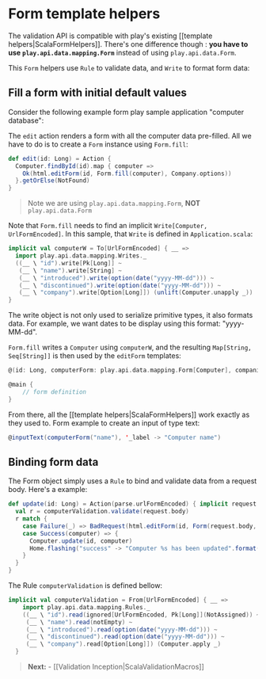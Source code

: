 # Form template helpers

The validation API is compatible with play's existing [[template helpers|ScalaFormHelpers]].
There's one difference though : **you have to use `play.api.data.mapping.Form`** instead of using `play.api.data.Form`.

This `Form` helpers use `Rule` to validate data, and `Write` to format form data:

## Fill a form with initial default values

Consider the following example form play sample application "computer database":

The `edit` action renders a form with all the computer data pre-filled. All we have to do is to create a `Form` instance using `Form.fill`:

```scala
def edit(id: Long) = Action {
  Computer.findById(id).map { computer =>
    Ok(html.editForm(id, Form.fill(computer), Company.options))
  }.getOrElse(NotFound)
}
```

> Note we are using `play.api.data.mapping.Form`, **NOT** `play.api.data.Form`

Note that `Form.fill` needs to find an implicit `Write[Computer, UrlFormEncoded]`. In this sample, that `Write` is defined in `Application.scala`:

```scala
implicit val computerW = To[UrlFormEncoded] { __ =>
  import play.api.data.mapping.Writes._
  ((__ \ "id").write[Pk[Long]] ~
   (__ \ "name").write[String] ~
   (__ \ "introduced").write(option(date("yyyy-MM-dd"))) ~
   (__ \ "discontinued").write(option(date("yyyy-MM-dd"))) ~
   (__ \ "company").write[Option[Long]]) (unlift(Computer.unapply _))
}
```

The write object is not only used to serialize primitive types, it also formats data.
For example, we want dates to be display using this format: "yyyy-MM-dd".

`Form.fill` writes a `Computer` using `computerW`, and the resulting `Map[String, Seq[String]]` is then used by the `editForm` templates:

```scala
@(id: Long, computerForm: play.api.data.mapping.Form[Computer], companies : Seq[(String, String)])

@main {
	// form definition
}
```

From there, all the [[template helpers|ScalaFormHelpers]] work exactly as they used to. Form example to create an input of type text:

```scala
@inputText(computerForm("name"), '_label -> "Computer name")
```

## Binding form data

The Form object simply uses a `Rule` to bind and validate data from a request body.
Here's a example:

```scala
def update(id: Long) = Action(parse.urlFormEncoded) { implicit request =>
  val r = computerValidation.validate(request.body)
  r match {
    case Failure(_) => BadRequest(html.editForm(id, Form(request.body, r), Company.options))
    case Success(computer) => {
      Computer.update(id, computer)
      Home.flashing("success" -> "Computer %s has been updated".format(computer.name))
    }
  }
}
```

The Rule `computerValidation` is defined bellow:

```scala
implicit val computerValidation = From[UrlFormEncoded] { __ =>
    import play.api.data.mapping.Rules._
    ((__ \ "id").read(ignored[UrlFormEncoded, Pk[Long]](NotAssigned)) ~
     (__ \ "name").read(notEmpty) ~
     (__ \ "introduced").read(option(date("yyyy-MM-dd"))) ~
     (__ \ "discontinued").read(option(date("yyyy-MM-dd"))) ~
     (__ \ "company").read[Option[Long]]) (Computer.apply _)
  }
```

> **Next:** - [[Validation Inception|ScalaValidationMacros]]
